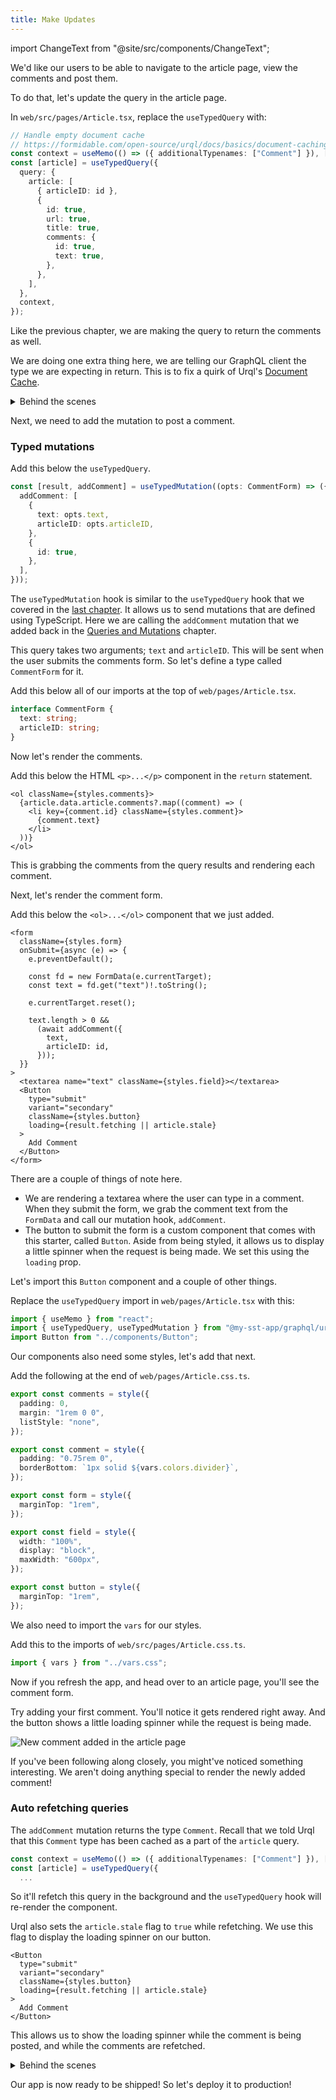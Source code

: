 ```yaml
---
title: Make Updates
---
```


import ChangeText from "@site/src/components/ChangeText";

We'd like our users to be able to navigate to the article page, view the comments and post them.

To do that, let's update the query in the article page.

<ChangeText>

In `web/src/pages/Article.tsx`, replace the `useTypedQuery` with:

</ChangeText>

```ts title="web/src/pages/Article.tsx" {1-3,12-15,19}
// Handle empty document cache
// https://formidable.com/open-source/urql/docs/basics/document-caching/#adding-typenames
const context = useMemo(() => ({ additionalTypenames: ["Comment"] }), []);
const [article] = useTypedQuery({
  query: {
    article: [
      { articleID: id },
      {
        id: true,
        url: true,
        title: true,
        comments: {
          id: true,
          text: true,
        },
      },
    ],
  },
  context,
});
```

Like the previous chapter, we are making the query to return the comments as well.

We are doing one extra thing here, we are telling our GraphQL client the type we are expecting in return. This is to fix a quirk of Urql's [Document Cache](https://formidable.com/open-source/urql/docs/basics/document-caching/#document-cache-gotchas).

<details>
<summary>Behind the scenes</summary>

As we looked at in the [last chapter](render-queries.md#typesafe-graphql-client), we are using Urql as our GraphQL client. One notable feature of Urql is the way it caches our requests.

It avoids sending the same request to a GraphQL API repeatedly by caching the result of each query. It works like the cache in a browser. So if you go to your app homepage, navigate to an article, and navigate back; the homepage will load instantly. Urql automatically tracks what's been fetched and refetches queries when the data has been mutated.

By default, this is an in-memory cache, but you can configure Urql to store this in the browser's local storage. Urql's powerful caching mechanism is partly why we recommend it in our starter.

Behind the scenes, Urql creates a key for each request that's sent based on a query and its variables. It also requests additional type information from the GraphQL API. This adds an additional `__typename` field to a query's results. This field specifies the type being returned, and Urql keeps track of this.

So when we send a mutation and Urql notices that it has a type that was previously requested in a cached query, it'll invalidate that query's cache automatically!

This works great except for the case where a query returns an empty set of results and there is no `__typename` field. Without this info, Urql wouldn't know that it needs to invalidate the cache.

</details>

Next, we need to add the mutation to post a comment.

### Typed mutations

<ChangeText>

Add this below the `useTypedQuery`.

</ChangeText>

```ts title="web/src/pages/Article.tsx"
const [result, addComment] = useTypedMutation((opts: CommentForm) => ({
  addComment: [
    {
      text: opts.text,
      articleID: opts.articleID,
    },
    {
      id: true,
    },
  ],
}));
```

The `useTypedMutation` hook is similar to the `useTypedQuery` hook that we covered in the [last chapter](render-queries.md#typesafe-graphql-client). It allows us to send mutations that are defined using TypeScript. Here we are calling the `addComment` mutation that we added back in the [Queries and Mutations](queries-and-mutations.md#create-a-new-mutation) chapter.

This query takes two arguments; `text` and `articleID`. This will be sent when the user submits the comments form. So let's define a type called `CommentForm` for it.

<ChangeText>

Add this below all of our imports at the top of `web/pages/Article.tsx`.

</ChangeText>

```ts title="web/src/pages/Article.tsx"
interface CommentForm {
  text: string;
  articleID: string;
}
```

Now let's render the comments.

<ChangeText>

Add this below the HTML `<p>...</p>` component in the `return` statement.

</ChangeText>

```tsx title="web/src/pages/Article.tsx"
<ol className={styles.comments}>
  {article.data.article.comments?.map((comment) => (
    <li key={comment.id} className={styles.comment}>
      {comment.text}
    </li>
  ))}
</ol>
```

This is grabbing the comments from the query results and rendering each comment.

Next, let's render the comment form.

<ChangeText>

Add this below the `<ol>...</ol>` component that we just added.

</ChangeText>

```tsx title="web/src/pages/Article.tsx"
<form
  className={styles.form}
  onSubmit={async (e) => {
    e.preventDefault();

    const fd = new FormData(e.currentTarget);
    const text = fd.get("text")!.toString();

    e.currentTarget.reset();

    text.length > 0 &&
      (await addComment({
        text,
        articleID: id,
      }));
  }}
>
  <textarea name="text" className={styles.field}></textarea>
  <Button
    type="submit"
    variant="secondary"
    className={styles.button}
    loading={result.fetching || article.stale}
  >
    Add Comment
  </Button>
</form>
```

There are a couple of things of note here.

- We are rendering a textarea where the user can type in a comment. When they submit the form, we grab the comment text from the `FormData` and call our mutation hook, `addComment`.
- The button to submit the form is a custom component that comes with this starter, called `Button`. Aside from being styled, it allows us to display a little spinner when the request is being made. We set this using the `loading` prop.

Let's import this `Button` component and a couple of other things.

<ChangeText>

Replace the `useTypedQuery` import in `web/pages/Article.tsx` with this:

</ChangeText>

```ts title="web/src/pages/Article.tsx"
import { useMemo } from "react";
import { useTypedQuery, useTypedMutation } from "@my-sst-app/graphql/urql";
import Button from "../components/Button";
```

Our components also need some styles, let's add that next.

<ChangeText>

Add the following at the end of `web/pages/Article.css.ts`.

</ChangeText>

```ts title="web/src/pages/Article.css.ts"
export const comments = style({
  padding: 0,
  margin: "1rem 0 0",
  listStyle: "none",
});

export const comment = style({
  padding: "0.75rem 0",
  borderBottom: `1px solid ${vars.colors.divider}`,
});

export const form = style({
  marginTop: "1rem",
});

export const field = style({
  width: "100%",
  display: "block",
  maxWidth: "600px",
});

export const button = style({
  marginTop: "1rem",
});
```

We also need to import the `vars` for our styles.

<ChangeText>

Add this to the imports of `web/src/pages/Article.css.ts`.

</ChangeText>

```ts title="web/src/pages/Article.css.ts"
import { vars } from "../vars.css";
```

Now if you refresh the app, and head over to an article page, you'll see the comment form.

Try adding your first comment. You'll notice it gets rendered right away. And the button shows a little loading spinner while the request is being made.

![New comment added in the article page](/img/make-updates/new-comment-added-in-the-articles-page.png)

If you've been following along closely, you might've noticed something interesting. We aren't doing anything special to render the newly added comment!

### Auto refetching queries

The `addComment` mutation returns the type `Comment`. Recall that we told Urql that this `Comment` type has been cached as a part of the `article` query.

```ts
const context = useMemo(() => ({ additionalTypenames: ["Comment"] }), []);
const [article] = useTypedQuery({
  ...
```

So it'll refetch this query in the background and the `useTypedQuery` hook will re-render the component.

Urql also sets the `article.stale` flag to `true` while refetching. We use this flag to display the loading spinner on our button.

```tsx {5}
<Button
  type="submit"
  variant="secondary"
  className={styles.button}
  loading={result.fetching || article.stale}
>
  Add Comment
</Button>
```

This allows us to show the loading spinner while the comment is being posted, and while the comments are refetched.

<details>
<summary>Behind the scenes</summary>

The `addComment` mutation returns an object with `__typename`, `Comment`. If you inspect the network requests, it'll look something like this.

```json
{
  "data": {
    "addComment": {
      "id": "01GB6C5DK6YBDDYE9CSZGF8DN4",
      "__typename": "Comment"
    }
  }
}
```

We als tell Urql that our `article` query contains the type `Comments` by passing in the `additionalTypenames` as a context.

```ts
const context = useMemo(() => ({ additionalTypenames: ["Comment"] }), []);
```

Recall that we need to do this because initially the `article` query might not have any comments. So it won't be able to rely on the `__typename` that's returned.

Now when Urql sees a mutation that affects the `Comment` type, it'll look for all the queries on the page that contain that type and refetch them in the background.

</details>

Our app is now ready to be shipped! So let's deploy it to production!

